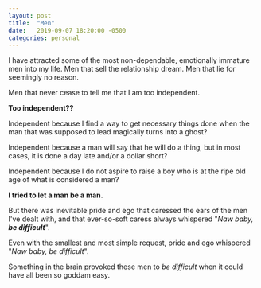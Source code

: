 ```yaml
---
layout: post
title:  "Men"
date:   2019-09-07 18:20:00 -0500
categories: personal
---
```

I have attracted some of the most non-dependable, emotionally immature men into my life. Men that sell the relationship dream. Men that lie for seemingly no reason. 

Men that never cease to tell me that I am too independent. 

**Too independent??**

Independent because I find a way to get necessary things done when the man that was supposed to lead magically turns into a ghost?

Independent because a man will say that he will do a thing, but in most cases, it is done a day late and/or a dollar short?

Independent because I do not aspire to raise a boy who is at the ripe old age of what is considered a man?

**I tried to let a man be a man.** 

But there was inevitable pride and ego that caressed the ears of the men I've dealt with, and that ever-so-soft caress always whispered "*Naw baby,* ***be difficult***".

Even with the smallest and most simple request, pride and ego whispered "*Naw baby, be difficult*".

Something in the brain provoked these men to *be difficult* when it could have all been so goddam easy.




